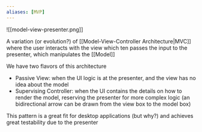 ```yaml
---
aliases: [MVP]
---
```


![[model-view-presenter.png]]

A variation (or evolution?) of [[Model-View-Controller Architecture|MVC]] where the user interacts with the view which ten passes the input to the presenter, which manipulates the [[Model]]

We have two flavors of this architecture

- Passive View: when the UI logic is at the presenter, and the view has no idea about the model
- Supervising Controller: when the UI contains the details on how to render the model, reserving the presenter for more complex logic (an bidirectional arrow can be drawn from the view box to the model box)

This pattern is a great fit for desktop applications (but why?) and achieves great testability due to the presenter